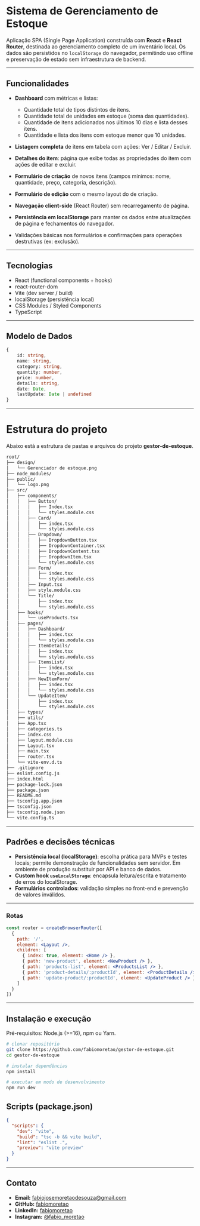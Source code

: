 # Sistema de Gerenciamento de Estoque

Aplicação SPA (Single Page Application) construída com **React** e **React Router**, destinada ao gerenciamento completo de um inventário local. Os dados são persistidos no `localStorage` do navegador, permitindo uso offline e preservação de estado sem infraestrutura de backend.

---

## Funcionalidades

- **Dashboard** com métricas e listas:

  - Quantidade total de tipos distintos de itens.
  - Quantidade total de unidades em estoque (soma das quantidades).
  - Quantidade de itens adicionados nos últimos 10 dias e lista desses itens.
  - Quantidade e lista dos itens com estoque menor que 10 unidades.

- **Listagem completa** de itens em tabela com ações: Ver / Editar / Excluir.
- **Detalhes do item**: página que exibe todas as propriedades do item com ações de editar e excluir.
- **Formulário de criação** de novos itens (campos mínimos: nome, quantidade, preço, categoria, descrição).
- **Formulário de edição** com o mesmo layout do de criação.
- **Navegação client-side** (React Router) sem recarregamento de página.
- **Persistência em localStorage** para manter os dados entre atualizações de página e fechamentos do navegador.
- Validações básicas nos formulários e confirmações para operações destrutivas (ex: exclusão).

---

## Tecnologias

- React (functional components + hooks)
- react-router-dom
- Vite (dev server / build)
- localStorage (persistência local)
- CSS Modules / Styled Components
- TypeScript

---

## Modelo de Dados

```typescript
{
    id: string,
    name: string,
    category: string,
    quantity: number,
    price: number,
    details: string,
    date: Date,
    lastUpdate: Date | undefined
}
```

---

# Estrutura do projeto

Abaixo está a estrutura de pastas e arquivos do projeto **gestor-de-estoque**.

```bash
root/
├── design/
│   └── Gerenciador de estoque.png
├── node_modules/
├── public/
│   └── logo.png
├── src/
│   ├── components/
│   │   ├── Button/
│   │   │   ├── Index.tsx
│   │   │   └── styles.module.css
│   │   ├── Card/
│   │   │   ├── index.tsx
│   │   │   └── styles.module.css
│   │   ├── Dropdown/
│   │   │   ├── DropdownButton.tsx
│   │   │   ├── DropdownContainer.tsx
│   │   │   ├── DropdownContent.tsx
│   │   │   ├── DropdownItem.tsx
│   │   │   └── styles.module.css
│   │   ├── Form/
│   │   │   ├── index.tsx
│   │   │   └── styles.module.css
│   │   ├── Input.tsx
│   │   ├── style.module.css
│   │   └── Title/
│   │       ├── index.tsx
│   │       └── styles.module.css
│   ├── hooks/
│   │   └── useProducts.tsx
│   ├── pages/
│   │   ├── Dashboard/
│   │   │   ├── index.tsx
│   │   │   └── styles.module.css
│   │   ├── ItemDetails/
│   │   │   ├── index.tsx
│   │   │   └── styles.module.css
│   │   ├── ItemsList/
│   │   │   ├── index.tsx
│   │   │   └── styles.module.css
│   │   ├── NewItemForm/
│   │   │   ├── index.tsx
│   │   │   └── styles.module.css
│   │   └── UpdateItem/
│   │       ├── index.tsx
│   │       └── styles.module.css
│   ├── types/
│   ├── utils/
│   ├── App.tsx
│   ├── categories.ts
│   ├── index.css
│   ├── layout.module.css
│   ├── Layout.tsx
│   ├── main.tsx
│   ├── router.tsx
│   └── vite-env.d.ts
├── .gitignore
├── eslint.config.js
├── index.html
├── package-lock.json
├── package.json
├── README.md
├── tsconfig.app.json
├── tsconfig.json
├── tsconfig.node.json
└── vite.config.ts
```

---

## Padrões e decisões técnicas

- **Persistência local (localStorage)**: escolha prática para MVPs e testes locais; permite demonstração de funcionalidades sem servidor. Em ambiente de produção substituir por API e banco de dados.
- **Custom hook `useLocalStorage`**: encapsula leitura/escrita e tratamento de erros do localStorage.
- **Formulários controlados**: validação simples no front-end e prevenção de valores inválidos.

---

### Rotas

```jsx
const router = createBrowserRouter([
  {
    path: '/',
    element: <Layout />,
    children: [
      { index: true, element: <Home /> },
      { path: 'new-product', element: <NewProduct /> },
      { path: 'products-list', element: <ProductsList /> },
      { path: 'product-details/:productId', element: <ProductDetails /> },
      { path: 'update-product/:productId', element: <UpdateProduct /> }
    ]
  }
])
```

---

## Instalação e execução

Pré-requisitos: Node.js (>=16), npm ou Yarn.

```bash
# clonar repositório
git clone https://github.com/fabiomoretao/gestor-de-estoque.git
cd gestor-de-estoque

# instalar dependências
npm install

# executar em modo de desenvolvimento
npm run dev

```

## Scripts (package.json)

```json
{
  "scripts": {
    "dev": "vite",
    "build": "tsc -b && vite build",
    "lint": "eslint .",
    "preview": "vite preview"
  }
}
```

---

## Contato

- **Email:** <fabiojosemoretaodesouza@gmail.com>
- **GitHub:** [fabiomoretao](https://github.com/fabiomoretao)
- **LinkedIn:** [fabiomoretao](https://www.linkedin.com/in/fabiomoretao)
- **Instagram:** [@fabio_moretao](https://instagram.com/fabio_moretao)
